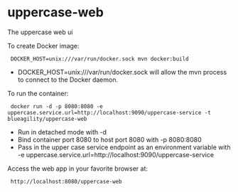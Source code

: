 # uppercase-web
The uppercase web ui

To create Docker image:

     DOCKER_HOST=unix:///var/run/docker.sock mvn docker:build

* DOCKER_HOST=unix:///var/run/docker.sock will allow the mvn process to connect to the Docker daemon.

To run the container:

     docker run -d -p 8080:8080 -e uppercase.service.url=http://localhost:9090/uppercase-service -t blueagility/uppercase-web

* Run in detached mode with -d
* Bind container port 8080 to host port 8080 with -p 8080:8080
* Pass in the upper case service endpoint as an environment variable with -e uppercase.service.url=http://localhost:9090/uppercase-service

Access the web app in your favorite browser at:

     http://localhost:8080/uppercase-web

     